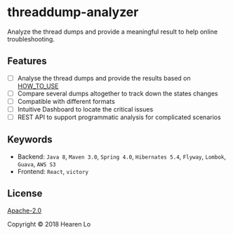 # threaddump-analyzer
Analyze the thread dumps and provide a meaningful result to help online troubleshooting.

## Features
- [ ] Analyse the thread dumps and provide the results based on [HOW_TO_USE](HOWTOUSE.md)
- [ ] Compare several dumps altogether to track down the states changes
- [ ] Compatible with different formats
- [ ] Intuitive Dashboard to locate the critical issues
- [ ] REST API to support programmatic analysis for complicated scenarios

## Keywords

- Backend: `Java 8`, `Maven 3.0`, `Spring 4.0`, `Hibernates 5.4`, `Flyway`, `Lombok`, `Guava`, `AWS S3`
- Frontend: `React`, `victory`

## License

[Apache-2.0](https://opensource.org/licenses/Apache-2.0)

Copyright &copy; 2018 Hearen Lo
